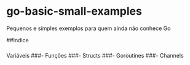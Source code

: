 # go-basic-small-examples
Pequenos e simples exemplos para quem ainda não conhece Go

##Indice

###
Variáveis
###- Funções
###- Structs
###- Goroutines
###- Channels
